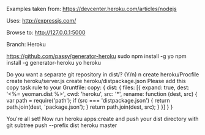 Examples taken from:
https://devcenter.heroku.com/articles/nodejs

Uses:
http://expressjs.com/

Browse to:
http://127.0.0.1:5000

Branch: Heroku

https://github.com/passy/generator-heroku
sudo npm install -g yo
npm install -g generator-heroku
yo heroku

Do you want a separate git repository in dist/? (Y/n) n
   create heroku/Procfile
   create heroku/server.js
   create heroku/distpackage.json
Please add this copy task rule to your Gruntfile:
    copy: {
        dist: {
            files: [{
                expand: true,
                dest: '<%= yeoman.dist %>',
                cwd: 'heroku',
                src: '*',
                rename: function (dest, src) {
                    var path = require('path');
                    if (src === 'distpackage.json') {
                        return path.join(dest, 'package.json');
                    }
                    return path.join(dest, src);
                }
            }]
        }
    }

You're all set! Now run
  heroku apps:create
and push your dist directory with
  git subtree push --prefix dist heroku master
